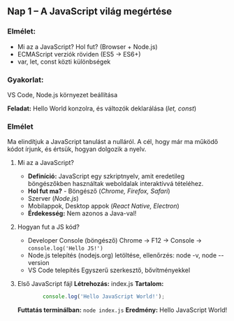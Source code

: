 ## Nap 1 – A JavaScript világ megértése
### __Elmélet:__
* Mi az a JavaScript? Hol fut? (Browser + Node.js)
* ECMAScript verziók röviden (ES5 → ES6+)
* var, let, const közti különbségek

### __Gyakorlat:__
VS Code, Node.js környezet beállítása

__Feladat:__ Hello World konzolra, és változók deklarálása (_let, const_)

### Elmélet
 Ma elindítjuk a JavaScript tanulást a nulláról. A cél, hogy már ma működő kódot írjunk, és értsük, hogyan dolgozik a nyelv.

 1. Mi az a JavaScript?
    * __Definíció:__ JavaScript egy szkriptnyelv, amit eredetileg böngészőkben használtak weboldalak interaktívvá tételéhez.
    * __Hol fut ma?__ - Böngésző (_Chrome, Firefox, Safari_)
    * Szerver (_Node.js_)
    * Mobilappok, Desktop appok (_React Native, Electron_)
    * __Érdekesség:__ Nem azonos a Java-val!

2. Hogyan fut a JS kód?
    * Developer Console (böngésző) Chrome → F12 → Console → `console.log('Hello JS!')`
    * Node.js telepítés (nodejs.org) letöltése, ellenőrzés: node -v, node --version
    * VS Code telepítés Egyszerű szerkesztő, bővítményekkel

3. Első JavaScript fájl
    __Létrehozás:__ index.js
    __Tartalom:__
    ```js
            console.log('Hello JavaScript World!');
    ```
    __Futtatás terminálban:__ `node index.js`
    __Eredmény:__ Hello JavaScript World!